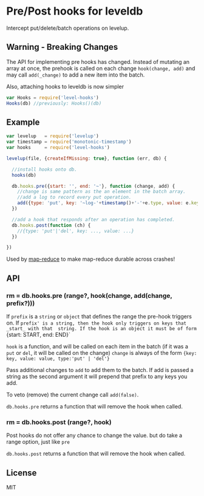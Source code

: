 # Pre/Post hooks for leveldb

Intercept put/delete/batch operations on levelup.

## Warning - Breaking Changes
 
The API for implementing pre hooks has changed.
Instead of mutating an array at once, the prehook
is called on each change `hook(change, add)`
and may call `add(_change)` to add a new item into the batch.

Also, attaching hooks to leveldb is now simpler
``` js
var Hooks = require('level-hooks')
Hooks(db) //previously: Hooks()(db)
```

## Example

``` js
var levelup   = require('levelup')
var timestamp = require('monotonic-timestamp')
var hooks     = require('level-hooks')

levelup(file, {createIfMissing: true}, function (err, db) {

  //install hooks onto db.
  hooks(db)

  db.hooks.pre({start: '', end: '~'}, function (change, add) {
    //change is same pattern as the an element in the batch array.
    //add a log to record every put operation.
    add({type: 'put', key: '~log-'+timestamp()+'-'+e.type, value: e.key})
  })

  //add a hook that responds after an operation has completed.
  db.hooks.post(function (ch) {
    //{type: 'put'|'del', key: ..., value: ...}
  })

})
```

Used by [map-reduce](https://github.com/dominictarr/map-reduce) 
to make map-reduce durable across crashes!

## API

### rm = db.hooks.pre (range?, hook(change, add(change, prefix?)))

If `prefix` is a `string` or `object` that defines the range the pre-hook triggers on.
If `prefix' is a string, then the hook only triggers on keys that _start_ with that 
string. If the hook is an object it must be of form `{start: START, end: END}`

`hook` is a function, and will be called on each item in the batch 
(if it was a `put` or `del`, it will be called on the change)
`change` is always of the form `{key: key, value: value, type:'put' | 'del'}`

Pass additional changes to `add` to add them to the batch.
If add is passed a string as the second argument it will prepend that prefix
to any keys you add.

To veto (remove) the current change call `add(false)`.

`db.hooks.pre` returns a function that will remove the hook when called.

### rm = db.hooks.post (range?, hook)

Post hooks do not offer any chance to change the value.
but do take a range option, just like `pre`

`db.hooks.post` returns a function that will remove the hook when called.

## License

MIT
